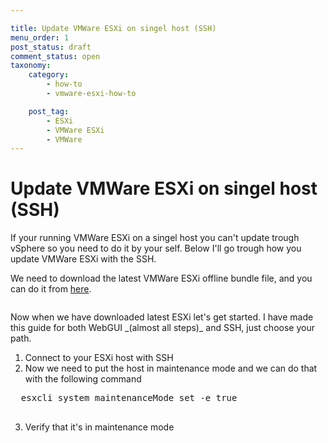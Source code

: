 ```yaml
---

title: Update VMWare ESXi on singel host (SSH)
menu_order: 1
post_status: draft
comment_status: open
taxonomy:
    category:
        - how-to
        - vmware-esxi-how-to

    post_tag:
        - ESXi
        - VMWare ESXi
        - VMWare
---
```


# Update VMWare ESXi on singel host (SSH)
If your running VMWare ESXi on a singel host you can't update trough vSphere so you need to do it by your self. Below I'll go trough how you update VMWare
ESXi with the SSH.
  
We need to download the latest VMWare ESXi offline bundle file, and you can do it from [here](https://customerconnect.vmware.com/downloads/details?downloadGroup=ESXI80U2B&productId=1345).
<!-- wp:image {"lightbox":{"enabled":true},"id":282,"sizeSlug":"full","linkDestination":"none"} -->
<figure class="wp-block-image size-full">
<img src="https://stolpe.io/wp-content/uploads/2024/03/01_update_esxi.png" alt="" class="wp-image-282" />
</figure>
<!-- /wp:image -->
Now when we have downloaded latest ESXi let's get started.  
I have made this guide for both WebGUI _(almost all steps)_ and SSH, just choose your path.

1. Connect to your ESXi host with SSH
2. Now we need to put the host in maintenance mode and we can do that with the following command
  <!-- wp:enlighter/codeblock {"language":"shell"} -->
  <pre class="EnlighterJSRAW" data-enlighter-language="shell" data-enlighter-theme="" data-enlighter-highlight="" data-enlighter-linenumbers="" data-enlighter-lineoffset="" data-enlighter-title="" data-enlighter-group="">
  esxcli system maintenanceMode set -e true
  </pre>
  <!-- /wp:enlighter/codeblock -->
3. Verify that it's in maintenance mode